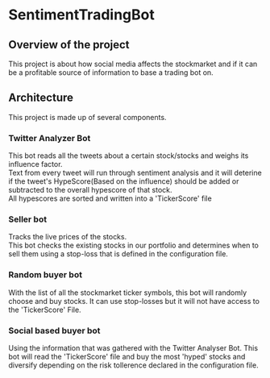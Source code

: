 # SentimentTradingBot
## Overview of the project
This project is about how social media affects the stockmarket and if it can be a profitable source of information to base a trading bot on.

## Architecture  
This project is made up of several components. 

### Twitter Analyzer Bot
This bot reads all the tweets about a certain stock/stocks and weighs its influence factor.\
Text from every tweet will run through sentiment analysis and it will deterine if the tweet's HypeScore(Based on the influence) should be added or subtracted to the overall hypescore of that stock.\
All hypescores are sorted and written into a 'TickerScore' file 

### Seller bot
Tracks the live prices of the stocks. \
This bot checks the existing stocks in our portfolio and determines when to sell them using a stop-loss that is defined in the configuration file.

### Random buyer bot
With the list of all the stockmarket ticker symbols, this bot will randomly choose and buy stocks. It can use stop-losses but it will not have access to the 'TickerScore' File.

### Social based buyer bot
Using the information that was gathered with the Twitter Analyser Bot. This bot will read the 'TickerScore' file and buy the most 'hyped' stocks and diversify depending on the risk tollerence declared in the configuration file.